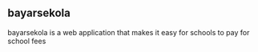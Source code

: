 ## bayarsekola

bayarsekola is a web application that makes it easy for schools to pay for school fees
